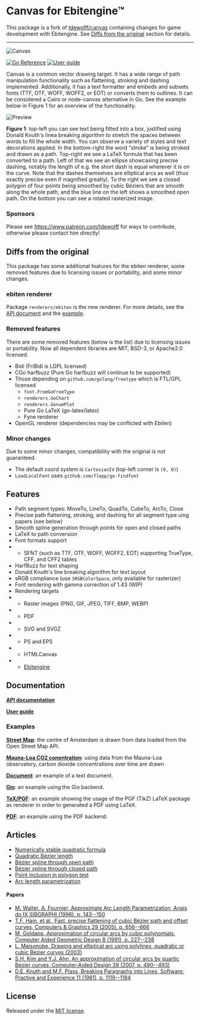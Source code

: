 # Canvas for Ebitengine™

This package is a fork of [tdewolff/canvas](https://github.com/tdewolff/canvas) containing changes for game development with Ebitengine. See [Diffs from the original](#diffs-from-the-original) section for details.

---

![Canvas](https://raw.githubusercontent.com/eihigh/canvas/master/resources/title/title.png)

[![Go Reference](https://pkg.go.dev/badge/github.com/eihigh/canvas.svg)](https://pkg.go.dev/github.com/eihigh/canvas) [![User guide](https://img.shields.io/badge/user-guide-5272B4)](https://github.com/tdewolff/canvas/wiki)

Canvas is a common vector drawing target. It has a wide range of path manipulation functionality such as flattening, stroking and dashing implemented. Additionally, it has a text formatter and embeds and subsets fonts (TTF, OTF, WOFF, WOFF2, or EOT) or converts them to outlines. It can be considered a Cairo or node-canvas alternative in Go. See the example below in Figure 1 for an overview of the functionality.

![Preview](https://raw.githubusercontent.com/eihigh/canvas/master/resources/preview/preview.png)

**Figure 1**: top-left you can see text being fitted into a box, justified using Donald Knuth's linea breaking algorithm to stretch the spaces between words to fill the whole width. You can observe a variety of styles and text decorations applied. In the bottom-right the word "stroke" is being stroked and drawn as a path. Top-right we see a LaTeX formula that has been converted to a path. Left of that we see an ellipse showcasing precise dashing, notably the length of e.g. the short dash is equal wherever it is on the curve. Note that the dashes themselves are elliptical arcs as well (thus exactly precise even if magnified greatly). To the right we see a closed polygon of four points being smoothed by cubic Béziers that are smooth along the whole path, and the blue line on the left shows a smoothed open path. On the bottom you can see a rotated rasterized image.

### Sponsors

Please see https://www.patreon.com/tdewolff for ways to contribute, otherwise please contact him directly!

## Diffs from the original
This package has some additional features for the ebiten renderer, some removed features due to licensing issues or portability, and some minor changes.

### ebiten renderer
Package `renderers/ebiten` is the new renderer. For more details, see the [API document](https://pkg.go.dev/github.com/eihigh/canvas/renderers/ebiten?tab=doc) and the [example](https://github.com/eihigh/canvas/tree/ebiten/examples/ebiten).

### Removed features
There are some removed features (below is the list) due to licensing issues or portability. Now all dependent libraries are MIT, BSD-3, or Apache2.0 licensed.

- Bidi (FriBidi is LGPL licensed)
- CGo harfbuzz (Pure Go harfbuzz will continue to be supported)
- Those depending on `github.com/golang/freetype` which is FTL/GPL licensed
	- `font.FromGoFreeType`
	- `renderers.GoChart`
	- `renderers.GonumPlot`
	- Pure Go LaTeX (go-latex/latex)
	- Fyne renderer
- OpenGL renderer (dependencies may be conflicted with Ebiten)

### Minor changes
Due to some minor changes, compatibility with the original is not guaranteed.

- The default coord system is `CartesianIV` (top-left corner is `(0, 0)`)
- `LoadLocalFont` uses `github.com/flopp/go-findfont`

## Features
- Path segment types: MoveTo, LineTo, QuadTo, CubeTo, ArcTo, Close
- Precise path flattening, stroking, and dashing for all segment type uing papers (see below)
- Smooth spline generation through points for open and closed paths
- LaTeX to path conversion
- Font formats support 
- - SFNT (such as TTF, OTF, WOFF, WOFF2, EOT) supporting TrueType, CFF, and CFF2 tables
- HarfBuzz for text shaping
- Donald Knuth's line breaking algorithm for text layout
- sRGB compliance (use `SRGBColorSpace`, only available for rasterizer)
- Font rendering with gamma correction of 1.43 (WIP)
- Rendering targets
- - Raster images (PNG, GIF, JPEG, TIFF, BMP, WEBP)
- - PDF
- - SVG and SVGZ
- - PS and EPS
- - HTMLCanvas
- - [Ebitengine](https://ebiten.org/)

## Documentation
**[API documentation](https://pkg.go.dev/github.com/eihigh/canvas?tab=doc)**

**[User guide](https://github.com/tdewolff/canvas/wiki)**

### Examples
**[Street Map](https://github.com/eihigh/canvas/tree/master/examples/map)**: the centre of Amsterdam is drawn from data loaded from the Open Street Map API.

**[Mauna-Loa CO2 conentration](https://github.com/eihigh/canvas/tree/master/examples/graph)**: using data from the Mauna-Loa observatory, carbon dioxide concentrations over time are drawn

**[Document](https://github.com/eihigh/canvas/tree/master/examples/document)**: an example of a text document.

**[Gio](https://github.com/eihigh/canvas/tree/master/examples/gio)**: an example using the Gio backend.

**[TeX/PGF](https://github.com/eihigh/canvas/tree/master/examples/tex)**: an example showing the usage of the PGF (TikZ) LaTeX package as renderer in order to generated a PDF using LaTeX.

**[PDF](https://github.com/eihigh/canvas/tree/master/examples/pdf)**: an example using the PDF backend.

## Articles
* [Numerically stable quadratic formula](https://math.stackexchange.com/questions/866331/numerically-stable-algorithm-for-solving-the-quadratic-equation-when-a-is-very/2007723#2007723)
* [Quadratic Bézier length](https://malczak.linuxpl.com/blog/quadratic-bezier-curve-length/)
* [Bézier spline through open path](https://www.particleincell.com/2012/bezier-splines/)
* [Bézier spline through closed path](http://www.jacos.nl/jacos_html/spline/circular/index.html)
* [Point inclusion in polygon test](https://wrf.ecse.rpi.edu/Research/Short_Notes/pnpoly.html)
* [Arc length parametrization](https://tacodewolff.nl/posts/20190525-arc-length/)

#### Papers

* [M. Walter, A. Fournier, Approximate Arc Length Parametrization, Anais do IX SIBGRAPHI (1996), p. 143--150](https://www.visgraf.impa.br/sibgrapi96/trabs/pdf/a14.pdf)
* [T.F. Hain, et al., Fast, precise flattening of cubic Bézier path and offset curves, Computers & Graphics 29 (2005). p. 656--666](https://doi.org/10.1016/j.cag.2005.08.002)
* [M. Goldapp, Approximation of circular arcs by cubic polynomials, Computer Aided Geometric Design 8 (1991), p. 227--238](https://doi.org/10.1016/0167-8396%2891%2990007-X)
* [L. Maisonobe, Drawing and elliptical arc using polylines, quadratic or cubic Bézier curves (2003)](https://spaceroots.org/documents/ellipse/elliptical-arc.pdf)
* [S.H. Kim and Y.J. Ahn, An approximation of circular arcs by quartic Bezier curves, Computer-Aided Design 39 (2007, p. 490--493)](https://doi.org/10.1016/j.cad.2007.01.004)
* [D.E. Knuth and M.F. Plass, Breaking Paragraphs into Lines, Software: Practive and Experience 11 (1981), p. 1119--1184]()

## License
Released under the [MIT license](LICENSE.md).
